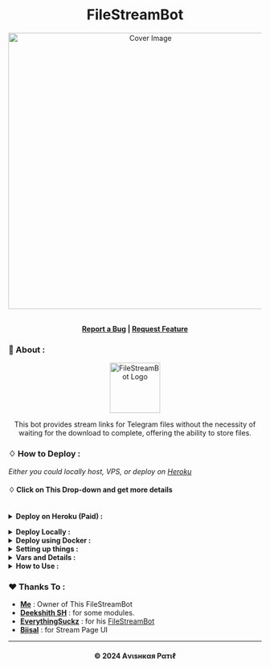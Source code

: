 <h1 align="center">FileStreamBot</h1>
<p align="center">
  <a href="https://github.com/K0reem0/FileStreamBot">
    <img src="https://graph.org/file/80d1f94e81bbc1acadb36.jpg" alt="Cover Image" width="550">
  </a>
</p>  
  <p align="center">
   </strong></a>
    <br><b>
    <a href="https://github.com/Avipatilpro/FileStreamBot/issues">Report a Bug</a>
    |
    <a href="https://github.com/Avipatilpro/FileStreamBot/issues">Request Feature</a></b>
  </p>



### 🍁 About :

<p align="center">
    <a href="https://github.com/K0reem0/FileStreamBot">
        <img src="https://i.ibb.co/ZJzJ9Hq/link-3x.png" height="100" width="100" alt="FileStreamBot Logo">
    </a>
</p>
<p align='center'>
  This bot provides stream links for Telegram files without the necessity of waiting for the download to complete, offering the ability to store files.
</p>


### ♢ How to Deploy :

<i>Either you could locally host, VPS, or deploy on [Heroku](https://heroku.com)</i>

#### ♢ Click on This Drop-down and get more details

<br>
<details>
  <summary><b>Deploy on Heroku (Paid)  :</b></summary>

- Fork This Repo
- Click on Deploy Easily
- Press the below button to Fast deploy on Heroku


   [![Deploy](https://www.herokucdn.com/deploy/button.svg)](https://heroku.com/deploy)
- Go to <a href="#mandatory-vars">variables tab</a> for more info on setting up environmental variables. </details>

<details>
  <summary><b>Deploy Locally :</b></summary>
<br>

```sh
git clone https://github.com/avipatilpro/FileStreamBot
cd FileStreamBot
python3 -m venv ./venv
. ./venv/bin/activate
pip install -r requirements.txt
python3 -m FileStream
```

- To stop the whole bot,
 do <kbd>CTRL</kbd>+<kbd>C</kbd>

- If you want to run this bot 24/7 on the VPS, follow these steps.
```sh
sudo apt install tmux -y
tmux
python3 -m FileStream
```
- now you can close the VPS and the bot will run on it.

  </details>

<details>
  <summary><b>Deploy using Docker :</b></summary>
<br>
* Clone the repository:
```sh
git clone https://github.com/avipatilpro/FileStreamBot
cd FileStreamBot
```
* Build own Docker image:
```sh
docker build -t file-stream .
```

* Create ENV and Start Container:
```sh
docker run -d --restart unless-stopped --name fsb \
-v /PATH/TO/.env:/app/.env \
-p 8000:8000 \
file-stream
```
- if you need to change the variables in .env file after your bot was already started, all you need to do is restart the container for the bot settings to get updated:
```sh
docker restart fsb
```

  </details>

<details>
  <summary><b>Setting up things :</b></summary>


If you're on Heroku, just add these in the Environmental Variables
or if you're Locally hosting, create a file named `.env` in the root directory and add all the variables there.
An example of `.env` file:

```sh
API_ID = 789456
API_HASH = ysx275f9638x896g43sfzx65
BOT_TOKEN = 12345678:your_bot_token
ULOG_CHANNEL = -100123456789
FLOG_CHANNEL = -100123456789
DATABASE_URL = mongodb://admin:pass@192.168.27.1
FQDN = 192.168.27.1
HAS_SSL = False
MULTI_TOKEN1 = 12345678:bot_token_multi_client_1
MULTI_TOKEN2 = 12345678:bot_token_multi_client_2
OWNER_ID = 987456321
PORT = 8080
```
</details>


<details>
  <summary><b>Vars and Details :</b></summary>

#### 📝 Mandatory Vars :

* `API_ID`: API ID of your Telegram account, can be obtained from [My Telegram](https://my.telegram.org). `int`
* `API_HASH`: API hash of your Telegram account, can be obtained from [My Telegram](https://my.telegram.org). `str`
* `OWNER_ID`: Your Telegram User ID, Send `/id` to [@missrose_bot](https://telegram.dog/MissRose_bot) to get Your Telegram User ID `int`
* `BOT_TOKEN`: Telegram API token of your bot, can be obtained from [@BotFather](https://t.me/BotFather). `str`
* `FLOG_CHANNEL`: ID of the channel where bot will store all Files from users `int`.
* `ULOG_CHANNEL`: ID of the channel where bot will send logs of New Users`int`.
* `BOT_WORKERS`: Number of updates bot should process from Telegram at once, by default to 10 updates. `int`
* `DATABASE_URL`: MongoDB URI for saving User Data and Files List created by user. `str`
* `FQDN`: A Fully Qualified Domain Name if present without http/s. Defaults to `BIND_ADDRESS`. `str`

#### 🗼 MultiClient Vars :
* `MULTI_TOKEN1`: Add your first bot token or session strings here. `str`
* `MULTI_TOKEN2`: Add your second bot token or session strings here. `str`

#### 🪐 Optional Vars :

* `UPDATES_CHANNEL`: Channel Username without `@` to set channel as Update Channel `str`
* `FORCE_SUB_ID`: Force Sub Channel ID, if you want to use Force Sub. start with `-100` `int
* `FORCE_SUB`: Set to True, so every user have to Join update channel to use the bot. `bool`
* `AUTH_USERS`: Put authorized user IDs to use bot, separated by <kbd>Space</kbd>. `int`
* `SLEEP_THRESHOLD`: Set global flood wait threshold, auto-retry requests under 60s. `int`
* `SESSION_NAME`: Name for the Database created on your MongoDB. Defaults to `FileStream`. `str`
* `FILE_PIC`: To set Image at `/files` command. Defaults to pre-set image. `str`
* `START_PIC`: To set Image at `/start` command. Defaults to pre-set image. `str`
* `VERIFY_PIC`: To set Image at Force Sub Verification. Defaults to pre-set image. `str`
* `WORKERS`: Number of maximum concurrent workers for handling incoming updates. Defaults to `6`. `int`
* `PORT`: The port that you want your webapp to be listened to. Defaults to `8080`. `int`
* `BIND_ADDRESS`: Your server bind adress. Defauls to `0.0.0.0`. `int`
* `MODE`: Should be set to `secondary` if you only want to use the server for serving files. `str`
* `NO_PORT`: (True/False) Set PORT to 80 or 443 hide port display; ignore if on Heroku. Defaults to `False`.
* `HAS_SSL`: (can be either `True` or `False`) If you want the generated links in https format. Defaults to `False`. 

</details>

<details>
  <summary><b>How to Use :</b></summary>

:warning: **Before using the  bot, don't forget to add the bot to the `LOG_CHANNEL` as an Admin**
 
#### ‍☠️ Bot Commands :

```sh
/start      : To check the bot is alive or not.
/help       : To Get Help Message.
/about      : To check About the Bot.
/files      : To Get All Files List of User.
/del        : To Delete Files from DB with FileID. [ADMIN]
/ban        : To Ban Any Channel or User to use bot. [ADMIN]
/unban      : To Unban Any Channel or User to use bot. [ADMIN]
/status     : To Get Bot Status and Total Users. [ADMIN]
/broadcast  : To Broadcast any message to all users of bot. [ADMIN]
```

#### 🍟 Channel Support :

*Bot also Supported with Channels. Just add bot Channel as Admin. If any new file comes in Channel it will edit it with **Get Download Link** Button.*

</details>

### ❤️ Thanks To :

- [**Me**](https://github.com/AvishkarPatil) : Owner of This FileStreamBot
- [**Deekshith SH**](https://github.com/DeekshithSH) : for some modules.
- [**EverythingSuckz**](https://github.com/EverythingSuckz) : for his [FileStreamBot](https://github.com/EverythingSuckz/FileStreamBot)
- [**Biisal**](https://github.com/biisal) : for Stream Page UI

---
<h4 align='center'>© 2024 Aνιѕнкαя Pαтιℓ</h4>



